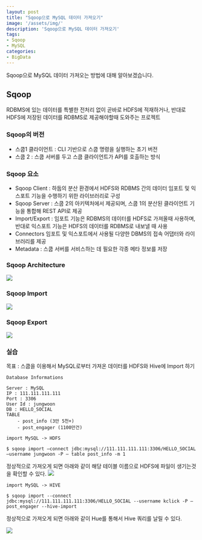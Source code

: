 ```yaml
---
layout: post
title: "Sqoop으로 MySQL 데이터 가져오기"
image: '/assets/img/'
description: 'Sqoop으로 MySQL 데이터 가져오기'
tags:
- Sqoop
- MySQL
categories:
- BigData
---
```


Sqoop으로 MySQL 데이터 가져오는 방법에 대해 알아보겠습니다.

## Sqoop
RDBMS에 있는 데이터를 특별한 전처리 없이 곧바로 HDFS에 적재하거나, 반대로 HDFS에 저장된 데이터를 RDBMS로 제공해야할때 도와주는 프로젝트

### Sqoop의 버전
- 스쿱1 클라이언트 : CLI 기반으로 스쿱 명령을 실행하는 초기 버전
- 스쿱 2 : 스쿱 서버를 두고 스쿱 클라이언트가 API를 호출하는 방식

### Sqoop 요소
- Sqoop Client : 하둡의 분산 환경에서 HDFS와 RDBMS 간의 데이터 임포트 및 익스포트 기능을 수행하기 위한 라이브러리로 구성
- Sqoop Server : 스쿱 2의 아키텍처에서 제공되며, 스쿱 1의 분산된 클라이언트 기능을 통합해 REST API로 제공
- Import/Export : 임포트 기능은 RDBMS의 데이터를 HDFS로 가져올때 사용하며, 반대로 익스포트 기능은 HDFS의 데이터를 RDBMS로 내보낼 때 사용
- Connectors 임포트 및 익스포트에서 사용될 다양한 DBMS의 접속 어댑터와 라이브러리를 제공
- Metadata : 스쿱 서버를 서비스하는 데 필요한 각종 메타 정보를 저장

### Sqoop Architecture
![](https://cdn-images-1.medium.com/max/1600/1*0vALNvVQMpn4GtVyRJxeVA.png)


### Sqoop Import
![](https://cdn-images-1.medium.com/max/1600/1*t_uNN_huX9NI0GlMbhm2ZA.png)


### Sqoop Export
![](https://cdn-images-1.medium.com/max/1600/1*BblzLLueDF5ufCjbLeruVw.png)


### 실습

목표 : 스쿱을 이용해서 MySQL로부터 가져온 데이터를 HDFS와 Hive에 Import 하기

```
Database Informations

Server : MySQL
IP : 111.111.111.111
Port : 3306
User Id : jungwoon
DB : HELLO_SOCIAL
TABLE
	- post_info (3만 5천+)
	- post_engager (1100만건)

```


```
import MySQL -> HDFS

$ sqoop import —connect jdbc:mysql://111.111.111.111:3306/HELLO_SOCIAL —username jungwoon -P — table post_info -m 1

```

정상적으로 가져오게 되면 아래와 같이 해당 테이블 이름으로 HDFS에 파일이 생기는것을 확인할 수 있다.
![](https://cdn-images-1.medium.com/max/2000/1*96787SLk3TbarPFAleMcaw.png)

```
import MySQL -> HIVE

$ sqoop import --connect jdbc:mysql://111.111.111.111:3306/HELLO_SOCIAL --username kclick -P —post_engager --hive-import

```

정상적으로 가져오게 되면 아래와 같이 Hue를 통해서 Hive 쿼리를 날릴 수 있다.

![](https://cdn-images-1.medium.com/max/2000/1*-b8XlkIdui2BvMHNLET2yQ.png)
